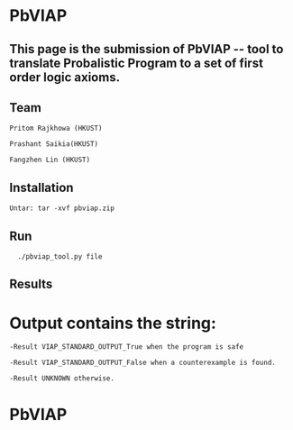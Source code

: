# PbVIAP

## This page is the submission of PbVIAP -- tool to translate Probalistic Program to a set of first order logic axioms.

## Team
```
Pritom Rajkhowa (HKUST)
```
```
Prashant Saikia(HKUST)
```
```
Fangzhen Lin (HKUST)
```

## Installation
```
Untar: tar -xvf pbviap.zip
```

## Run
```
  ./pbviap_tool.py file
 ```
  

## Results
# Output contains the string:
```
-Result VIAP_STANDARD_OUTPUT_True when the program is safe
```
```
-Result VIAP_STANDARD_OUTPUT_False when a counterexample is found.
```
```
-Result UNKNOWN otherwise.
```
# PbVIAP
